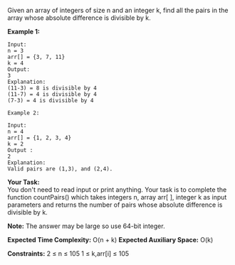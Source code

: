 Given an array of integers of size n and an integer k, find all the pairs in the array whose absolute difference is divisible by k.

**Example 1:**

~~~
Input:
n = 3
arr[] = {3, 7, 11}
k = 4
Output:
3
Explanation:
(11-3) = 8 is divisible by 4
(11-7) = 4 is divisible by 4
(7-3) = 4 is divisible by 4
~~~

~~~
Example 2:

Input:
n = 4
arr[] = {1, 2, 3, 4}
k = 2
Output :
2
Explanation:
Valid pairs are (1,3), and (2,4).
~~~

**Your Task:**  
You don't need to read input or print anything. Your task is to complete the function countPairs() which takes integers n, array arr[ ], integer k as input parameters and returns the number of pairs whose absolute difference is divisible by k.

**Note:** The answer may be large so use 64-bit integer.


**Expected Time Complexity:** O(n + k)
**Expected Auxiliary Space:** O(k)


**Constraints:**
2 ≤ n ≤ 105
1 ≤ k,arr[i] ≤ 105

